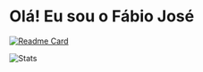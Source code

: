 # Olá! Eu sou o Fábio José 
[![Readme Card](https://github-readme-stats.vercel.app/api/pin/?username=anuraghazra&repo=github-readme-stats)](https://github.com/anuraghazra/github-readme-stats)







![Stats](https://github-readme-stats.vercel.app/api?username=F4bioJose&show_icons=true&theme=tranparent)

